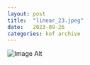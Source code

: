 ```yaml
---
layout:	post
title:	"linear_23.jpeg"
date:	2023-09-26
categories:	kof archive
---
```


![Image Alt](https://k0f.github.io/assets/linear_23.jpeg)